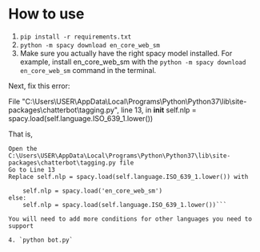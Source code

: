 # How to use

1. `pip install -r requirements.txt`
2. `python -m spacy download en_core_web_sm`
3. Make sure you actually have the right spacy model installed. For example, install en_core_web_sm with the `python -m spacy download en_core_web_sm` command in the terminal.

Next, fix this error:

File "C:\Users\USER\AppData\Local\Programs\Python\Python37\lib\site-packages\chatterbot\tagging.py", line 13, in __init__
    self.nlp = spacy.load(self.language.ISO_639_1.lower())

That is,

    Open the C:\Users\USER\AppData\Local\Programs\Python\Python37\lib\site-packages\chatterbot\tagging.py file
    Go to Line 13
    Replace self.nlp = spacy.load(self.language.ISO_639_1.lower()) with

```if self.language.ISO_639_1.lower() == 'en':
    self.nlp = spacy.load('en_core_web_sm')
else:
    self.nlp = spacy.load(self.language.ISO_639_1.lower())```

You will need to add more conditions for other languages you need to support

4. `python bot.py`